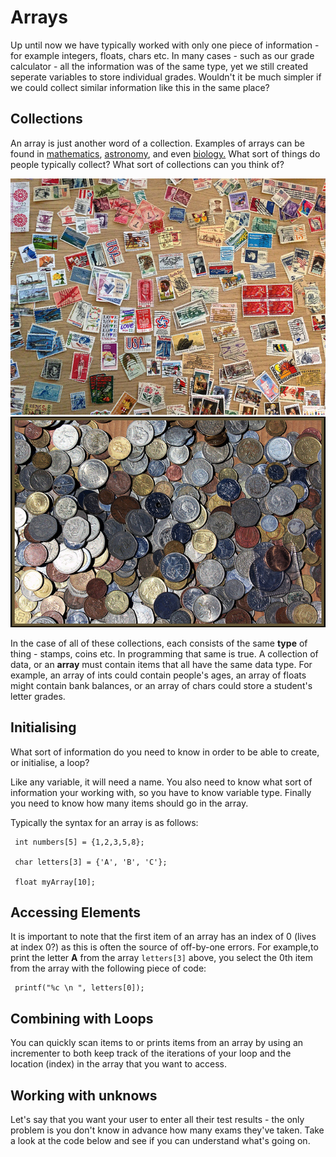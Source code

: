# Arrays

Up until now we have typically worked with only one piece of information - for example integers, floats, chars etc. In many cases - such as our grade calculator - all the information was of the same type, yet we still created seperate variables to store individual grades. Wouldn't it be much simpler if we could collect similar information like this in the same place? 

## Collections

An array is just another word of a collection. Examples of arrays can be found in <a href="http://en.wikipedia.org/wiki/Matrix_(mathematics)" target="_blank">mathematics</a>, <a href="http://www.vla.nrao.edu/" target="_blank">astronomy</a>, and even <a href="https://www.google.ie/search?q=array+plate&newwindow=1&source=lnms&tbm=isch" target="_blank">biology.</a> What sort of things do people typically collect? What sort of collections can you think of?

![stamps](images/stamp_collection.jpg "Stamps")
![coins](images/coin_collection.jpg "Coins")

In the case of all of these collections, each consists of the same **type** of thing - stamps, coins etc. In programming that same is true. A collection of data, or an **array** must contain items that all have the same data type. For example, an array of ints could contain people's ages, an array of floats might contain bank balances, or an array of chars could store a student's letter grades.

## Initialising

What sort of information do you need to know in order to be able to create, or initialise, a loop?

Like any variable, it will need a name. You also need to know what sort of information your working with, so you have to know variable type. Finally you need to know how many items should go in the array.

Typically the syntax for an array is as follows:

```
 int numbers[5] = {1,2,3,5,8};

 char letters[3] = {'A', 'B', 'C'};
 
 float myArray[10];

```

## Accessing Elements

It is important to note that the first item of an array has an index of 0 (lives at index 0?) as this is often the source of off-by-one errors. For example,to print the letter **A**  from the array `letters[3]` above, you select the 0th item from the array with the following piece of code:

```
 printf("%c \n ", letters[0]);
```

## Combining with Loops

You can quickly scan items to or prints items from an array by using an incrementer to both keep track of the iterations of your loop and the location (index) in the array that you want to access.

<code data-gist-id="43a7c5c405d31f8670ca"></code>


## Working with unknows

Let's say that you want your user to enter all their test results  - the only problem is you don't know in advance how many exams they've taken. Take a look at the code below and see if you can understand what's going on.

